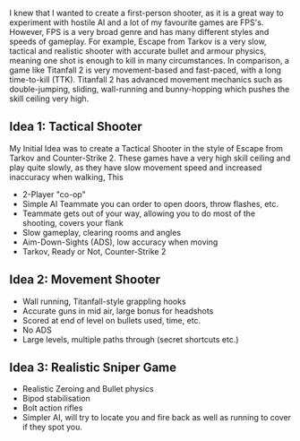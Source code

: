 I knew that I wanted to create a first-person shooter, as it is a great way to experiment with hostile AI and a lot of my favourite games are FPS's. However, FPS is a very broad genre and has many different styles and speeds of gameplay. For example, Escape from Tarkov is a very slow, tactical and realistic shooter with accurate bullet and armour physics, meaning one shot is enough to kill in many circumstances. In comparison, a game like Titanfall 2 is very movement-based and fast-paced, with a long time-to-kill (TTK). Titanfall 2 has advanced movement mechanics such as double-jumping, sliding, wall-running and bunny-hopping which pushes the skill ceiling very high.
## Idea 1: Tactical Shooter
My Initial Idea was to create a Tactical Shooter in the style of Escape from Tarkov and Counter-Strike 2. These games have a very high skill ceiling and play quite slowly, as they have slow movement speed and increased inaccuracy when walking, This 


- 2-Player "co-op"
- Simple AI Teammate you can order to open doors, throw flashes, etc.
- Teammate gets out of your way, allowing you to do most of the shooting, covers your flank
- Slow gameplay, clearing rooms and angles
- Aim-Down-Sights (ADS), low accuracy when moving
- Tarkov, Ready or Not, Counter-Strike 2
## Idea 2: Movement Shooter
- Wall running, Titanfall-style grappling hooks
- Accurate guns in mid air, large bonus for headshots
- Scored at end of level on bullets used, time, etc.
- No ADS
- Large levels, multiple paths through (secret shortcuts etc.)
## Idea 3: Realistic Sniper Game
- Realistic Zeroing and Bullet physics
- Bipod stabilisation
- Bolt action rifles
- Simpler AI, will try to locate you and fire back as well as running to cover if they spot you.